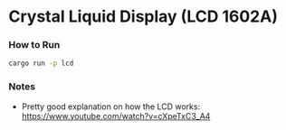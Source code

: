 # Crystal Liquid Display (LCD 1602A)

### How to Run

```bash
cargo run -p lcd
```

### Notes

- Pretty good explanation on how the LCD works: https://www.youtube.com/watch?v=cXpeTxC3_A4